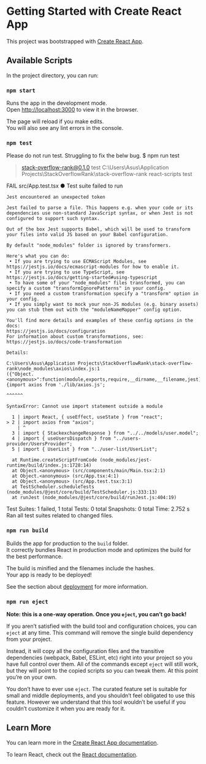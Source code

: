 # Getting Started with Create React App

This project was bootstrapped with [Create React App](https://github.com/facebook/create-react-app).

## Available Scripts

In the project directory, you can run:

### `npm start`

Runs the app in the development mode.\
Open [http://localhost:3000](http://localhost:3000) to view it in the browser.

The page will reload if you make edits.\
You will also see any lint errors in the console.

### `npm test`

Please do not run test. Struggling to fix the belw bug.
$ npm run test

> stack-overflow-rank@0.1.0 test C:\Users\Asus\Application Projects\StackOverflowRank\stack-overflow-rank
> react-scripts test

FAIL src/App.test.tsx
● Test suite failed to run

    Jest encountered an unexpected token

    Jest failed to parse a file. This happens e.g. when your code or its dependencies use non-standard JavaScript syntax, or when Jest is not configured to support such syntax.

    Out of the box Jest supports Babel, which will be used to transform your files into valid JS based on your Babel configuration.

    By default "node_modules" folder is ignored by transformers.

    Here's what you can do:
     • If you are trying to use ECMAScript Modules, see https://jestjs.io/docs/ecmascript-modules for how to enable it.
     • If you are trying to use TypeScript, see https://jestjs.io/docs/getting-started#using-typescript
     • To have some of your "node_modules" files transformed, you can specify a custom "transformIgnorePatterns" in your config.
     • If you need a custom transformation specify a "transform" option in your config.
     • If you simply want to mock your non-JS modules (e.g. binary assets) you can stub them out with the "moduleNameMapper" config option.

    You'll find more details and examples of these config options in the docs:
    https://jestjs.io/docs/configuration
    For information about custom transformations, see:
    https://jestjs.io/docs/code-transformation

    Details:

    C:\Users\Asus\Application Projects\StackOverflowRank\stack-overflow-rank\node_modules\axios\index.js:1
    ({"Object.<anonymous>":function(module,exports,require,__dirname,__filename,jest){import axios from './lib/axios.js';
                                                                                      ^^^^^^

    SyntaxError: Cannot use import statement outside a module

      1 | import React, { useEffect, useState } from "react";
    > 2 | import axios from "axios";
        | ^
      3 | import { StackexchangeResponse } from "../../models/user.model";
      4 | import { useUsersDispatch } from "../users-provider/UsersProvider";
      5 | import { UserList } from "../user-list/UserList";

      at Runtime.createScriptFromCode (node_modules/jest-runtime/build/index.js:1728:14)
      at Object.<anonymous> (src/components/main/Main.tsx:2:1)
      at Object.<anonymous> (src/App.tsx:4:1)
      at Object.<anonymous> (src/App.test.tsx:3:1)
      at TestScheduler.scheduleTests (node_modules/@jest/core/build/TestScheduler.js:333:13)
      at runJest (node_modules/@jest/core/build/runJest.js:404:19)

Test Suites: 1 failed, 1 total
Tests: 0 total
Snapshots: 0 total
Time: 2.752 s
Ran all test suites related to changed files.

### `npm run build`

Builds the app for production to the `build` folder.\
It correctly bundles React in production mode and optimizes the build for the best performance.

The build is minified and the filenames include the hashes.\
Your app is ready to be deployed!

See the section about [deployment](https://facebook.github.io/create-react-app/docs/deployment) for more information.

### `npm run eject`

**Note: this is a one-way operation. Once you `eject`, you can’t go back!**

If you aren’t satisfied with the build tool and configuration choices, you can `eject` at any time. This command will remove the single build dependency from your project.

Instead, it will copy all the configuration files and the transitive dependencies (webpack, Babel, ESLint, etc) right into your project so you have full control over them. All of the commands except `eject` will still work, but they will point to the copied scripts so you can tweak them. At this point you’re on your own.

You don’t have to ever use `eject`. The curated feature set is suitable for small and middle deployments, and you shouldn’t feel obligated to use this feature. However we understand that this tool wouldn’t be useful if you couldn’t customize it when you are ready for it.

## Learn More

You can learn more in the [Create React App documentation](https://facebook.github.io/create-react-app/docs/getting-started).

To learn React, check out the [React documentation](https://reactjs.org/).
